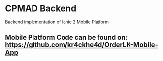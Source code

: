 # CPMAD Backend

Backend implementation of Ionic 2 Mobile Platform 
## Mobile Platform Code can be found on: https://github.com/kr4ckhe4d/OrderLK-Mobile-App
